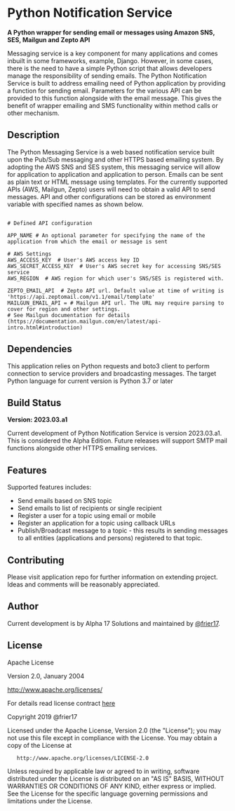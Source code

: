# Python Notification Service
**A Python wrapper for sending email or messages using Amazon SNS, SES, Mailgun and Zepto API**

Messaging service is a key component for many applications and comes inbuilt in some frameworks, example, Django.
However, in some cases, there is the need to have a simple Python script that allows developers manage the responsibility
of sending emails. The Python Notification Service is built to address emailing need of Python application by 
providing a function for sending email. Parameters for the various API can be provided to this function alongside with the 
email message. This gives the benefit of wrapper emailing and SMS functionality within method calls or other mechanism. 
        
## Description
The Python Messaging Service is a web based notification service built upon the Pub/Sub messaging and other HTTPS based 
emailing system. By adopting the AWS SNS and SES system, this messaging service will allow for application to application and application to person.
Emails can be sent as plain text or HTML message using templates. For the currently supported APIs (AWS, Mailgun, Zepto) users will need to obtain a valid
API to send messages. API and other configurations can be stored as environment variable with specified names as shown below.

   
~~~

# Defined API configuration

APP_NAME # An optional parameter for specifying the name of the application from which the email or message is sent

# AWS Settings
AWS_ACCESS_KEY  # User's AWS access key ID
AWS_SECRET_ACCESS_KEY  # User's AWS secret key for accessing SNS/SES service 
AWS_REGION  # AWS region for which user's SNS/SES is registered with.

ZEPTO_EMAIL_API  # Zepto API url. Default value at time of writing is 'https://api.zeptomail.com/v1.1/email/template'
MAILGUN_EMAIL_API = # Mailgun API url. The URL may require parsing to cover for region and other settings. 
# See Mailgun documentation for details (https://documentation.mailgun.com/en/latest/api-intro.html#introduction)
~~~  

  
## Dependencies
This application relies on Python requests and boto3 client to perform connection to service providers and broadcasting messages.
The target Python language for current version is Python 3.7 or later     
   
## Build Status
**Version: 2023.03.a1**

Current development of Python Notification Service is version 2023.03.a1. This is considered the Alpha Edition. 
Future releases will support SMTP mail functions alongside other HTTPS emailing services.
 
## Features
Supported features includes:
+ Send emails based on SNS topic
+ Send emails to list of recipients or single recipient
+ Register a user for a topic using email or mobile
+ Register an application for a topic using callback URLs
+ Publish/Broadcast message to a topic - this results in sending messages to all entities (applications and persons) registered to that topic.


## Contributing
Please visit application repo for further information on extending project. Ideas and comments will be reasonably appreciated. 
 
## Author
Current development is by Alpha 17 Solutions and maintained by [@frier17](https://gitlab.com/frier17). 

## License
Apache License

Version 2.0, January 2004

http://www.apache.org/licenses/

For details read license contract [here](http://www.apache.org/licenses/LICENSE-2.0)

Copyright 2019 @frier17

   Licensed under the Apache License, Version 2.0 (the "License");
   you may not use this file except in compliance with the License.
   You may obtain a copy of the License at

       http://www.apache.org/licenses/LICENSE-2.0

   Unless required by applicable law or agreed to in writing, software
   distributed under the License is distributed on an "AS IS" BASIS,
   WITHOUT WARRANTIES OR CONDITIONS OF ANY KIND, either express or implied.
   See the License for the specific language governing permissions and
   limitations under the License.
